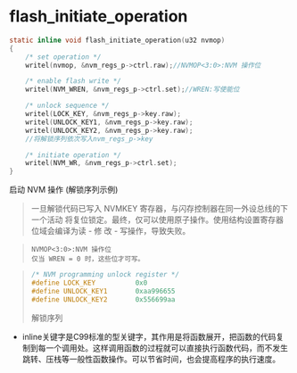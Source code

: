 # flash_initiate_operation

```c
static inline void flash_initiate_operation(u32 nvmop)
{
	/* set operation */
	writel(nvmop, &nvm_regs_p->ctrl.raw);//NVMOP<3:0>:NVM 操作位

	/* enable flash write */
	writel(NVM_WREN, &nvm_regs_p->ctrl.set);//WREN:写使能位

	/* unlock sequence */
	writel(LOCK_KEY, &nvm_regs_p->key.raw);
	writel(UNLOCK_KEY1, &nvm_regs_p->key.raw);
	writel(UNLOCK_KEY2, &nvm_regs_p->key.raw);
	//将解锁序列依次写入nvm_regs_p->key

	/* initiate operation */
	writel(NVM_WR, &nvm_regs_p->ctrl.set);
}
```

启动 NVM 操作 (解锁序列示例)

>   一旦解锁代码已写入 NVMKEY 寄存器，与闪存控制器在同一外设总线的下一个活动 将复位锁定。最终，仅可以使用原子操作。使用结构设置寄存器位域会编译为读 - 修 改 - 写操作，导致失败。

> ```
> NVMOP<3:0>:NVM 操作位
> 仅当 WREN = 0 时，这些位才可写。
> ```

> ```c
> /* NVM programming unlock register */
> #define LOCK_KEY			0x0
> #define UNLOCK_KEY1		0xaa996655
> #define UNLOCK_KEY2		0x556699aa
> ```
>
> 解锁序列



* inline关键字是C99标准的型关键字，其作用是将函数展开，把函数的代码复制到每一个调用处。这样调用函数的过程就可以直接执行函数代码，而不发生跳转、压栈等一般性函数操作。可以节省时间，也会提高程序的执行速度。
